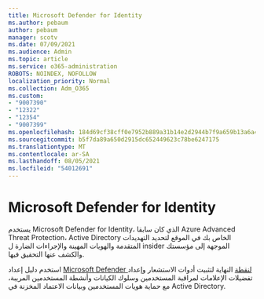```yaml
---
title: Microsoft Defender for Identity
ms.author: pebaum
author: pebaum
manager: scotv
ms.date: 07/09/2021
ms.audience: Admin
ms.topic: article
ms.service: o365-administration
ROBOTS: NOINDEX, NOFOLLOW
localization_priority: Normal
ms.collection: Adm_O365
ms.custom:
- "9007390"
- "12322"
- "12354"
- "9007399"
ms.openlocfilehash: 184d69cf38cff0e7952b889a31b14e2d2944b7f9a659b13a6a417c0184557a36
ms.sourcegitcommit: b5f7da89a650d2915dc652449623c78be6247175
ms.translationtype: MT
ms.contentlocale: ar-SA
ms.lasthandoff: 08/05/2021
ms.locfileid: "54012691"
---
```

# <a name="microsoft-defender-for-identity"></a>Microsoft Defender for Identity

يستخدم Microsoft Defender for Identity، الذي كان سابقا Azure Advanced Threat Protection، Active Directory الخاص بك في الموقع لتحديد التهديدات المتقدمة والهويات المهينة والإجراءات الضارة ل insider الموجهة إلى مؤسستك والكشف عنها التحقيق فيها. 

استخدم دليل إعداد [Microsoft Defender لنقطة](https://admin.microsoft.com/adminportal/home#/modernonboarding/defenderatpsetup) النهاية لتثبيت أدوات الاستشعار وإعداد تفضيلات الإعلامات لمراقبة المستخدمين وسلوك الكيانات وأنشطة المستخدمين المريبة، مع حماية هويات المستخدمين وبيانات الاعتماد المخزنة في Active Directory.
